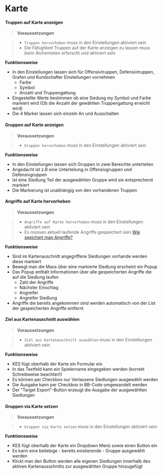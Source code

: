 # Karte

#### Truppen auf Karte anzeigen

> **Voraussetzungen** 

> + `Truppen hervorheben` muss in den Einstellungen aktiviert sein
> + Die Fähighkeit Truppen auf der Karte anzeigen zu lassen muss beim Alchemisten erforscht und aktiviert sein

**Funktionsweise**

+ In den Einstellungen lassen sich für Offensivtruppen, Defensivtruppen, Grafen und Kundschafter Einstellungen vornehmen
	+ Farbe
	+ Symbol
	+ Anzahl und Truppengattung
+ Eingestellte Werte bestimmen ob eine Siedung my Symbol und Farbe markiert wird (Ob die Anzahl der gewählten Truppengattung erreicht wird)
+ Die 4 Marker lassen sich einzeln An und Ausschalten

#### Gruppen auf Karte anzeigen

> **Voraussetzungen** 

> + `Gruppen hervorheben` muss in den Einstellungen aktiviert sein

**Funktionsweise**

+ In den Einstellungen lassen sich Gruppen in zwei Bereichte unterteilen
+ Angedacht ist z.B eine Unterteilung in Offensivgruppen und Defensivgruppen
+ Ist eine Siedlung Teil der ausgewählten Gruppe wird sie entsprechend markiert
+ Die Markierung ist unabhängig von den vorhandenen Truppen

<a name="show-attacks"></a>
#### Angriffe auf Karte hervorheben

> **Voraussetzungen** 

> + `Angriffe auf Karte hervorheben` muss in den Einstellungen aktiviert sein
> + Es müssen aktuell laufende Angriffe gespeichert sein [Wie speichert man Angriffe?](/docs/attacks#save-attacks)

**Funktionsweise**

+ Sind im Kartenauschnitt angegriffene Siedlungen vorhande werden diese markiert
+ Bewegt man die Maus über eine markierte Siedlung erscheint ein Popup
+ Das Popup enthält Informationen über alle gespeicherten Angriffe die auf die Siedlung laufen
	+ Zahl der Angriffe
	+ Nächster Einschlag
	+ Angreifer
	+ Angreifer Siedlung
+ Angriffe die bereits angekommen sind werden automatisch von der List der gespeicherten Angriffe entfernt

#### Ziel aus Kartenauschnitt auswählen

> **Voraussetzungen** 

> + `Ziel aus Kartenauschnitt auswählen` muss in den Einstellungen aktiviert sein

**Funktionsweise**

+ KES fügt oberhalb der Karte ein Formular ein
+ In das Textfeld kann ein Spielername eingegeben werden (korrekt Schreibweise beachten!)
+ Es können per Checkbox nur Verlassene Siedlungen ausgewählt werden
+ Die Ausgabe kann per Checkbox in BB-Code umgewandelt werden
+ Der "Target Export"-Button erzeugt die Ausgabe der ausgewählten Siedlungen

#### Gruppen via Karte setzen

> **Voraussetzungen** 

> + `Gruppen via Karte setzen` muss in den Einstellungen aktiviert sein

**Funktionsweise**

+ KES fügt oberhalb der Karte ein Dropdown Menü sowie einen Button ein
+ Es kann eine beliebige - bereits existierende - Gruppe ausgewählt werden
+ Klickt man den Button werden alle eigenen Siedlungen innerhalb des aktiven Kartenausschnitts zur ausgewählten Gruppe hinzugefügt
